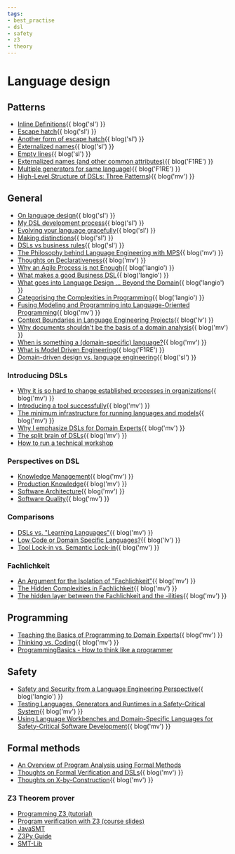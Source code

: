 ```yaml
---
tags:
- best_practise
- dsl
- safety
- z3
- theory
---
```


# Language design

## Patterns

- [Inline Definitions](https://specificlanguages.com/articles/patterns/inline-definitions/){{ blog('sl') }}
- [Escape hatch](https://specificlanguages.com/posts/2022-04/26-language-design-pattern-escape-hatch/){{ blog('sl') }}
- [Another form of escape hatch](https://specificlanguages.com/posts/2022-05/23-another-form-of-escape-hatch/){{ blog('sl') }}
- [Externalized names](https://specificlanguages.com/posts/2022-04/08-language-design-pattern-externalized-names/){{ blog('sl') }}
- [Empty lines](https://specificlanguages.com/posts/2022-04/07-language-design-pattern-empty-lines/){{ blog('sl') }}
- [Externalized names (and other common attributes)](https://www.f1re.io/externalized-names){{ blog('F1RE') }}
- [Multiple generators for same language](https://www.f1re.io/multi-generators)){{ blog('F1RE') }}
- [High-Level Structure of DSLs: Three Patterns](https://languageengineering.io/high-level-structure-of-dsls-three-patterns-7375c8baa2d3)){{ blog('mv') }}

## General

- [On language design](https://specificlanguages.com/posts/2022-03/08-on-language-design/){{ blog('sl') }}
- [My DSL development process](https://specificlanguages.com/posts/my-dsl-development-process/){{ blog('sl') }}
- [Evolving your language gracefully](https://specificlanguages.com/posts/evolving-your-language-gracefully/){{ blog('sl') }}
- [Making distinctions](https://specificlanguages.com/posts/2022-01/21-making-distinctions/){{ blog('sl') }}
- [DSLs vs business rules](https://specificlanguages.com/posts/2022-01/28-dsls-vs-business-rules/){{ blog('sl') }}
- [The Philosophy behind Language Engineering with MPS](https://languageengineering.io/the-philosophy-behind-language-engineering-with-mps\-9e9c48d8e15b){{ blog('mv') }}
- [Thoughts on Declarativeness](https://languageengineering.io/thoughts-on-declarativeness-fc4cfd4f1832){{ blog('mv') }}
- [Why an Agile Process is not Enough](https://languageengineering.io/why-an-agile-process-is-not-enough-74b131ca67a6){{ blog('langio') }}
- [What makes a good Business DSL](https://languageengineering.io/what-makes-a-good-business-dsl-82b8e15cff99){{ blog('langio') }}
- [What goes into Language Design … Beyond the Domain](https://languageengineering.io/what-goes-into-language-design-beyond-the-domain-d91ee58e600){{ blog('langio') }}
- [Categorising the Complexities in Programming](https://languageengineering.io/categorising-the-complexities-in-programming-6f4df8e2e513){{ blog('langio') }}
- [Fusing Modeling and Programming into Language-Oriented Programming](https://markusvoelter.medium.com/fusing-modeling-and-programming-into-language-oriented-programming-9745bc9b47f7){{ blog('mv') }}
- [Context Boundaries in Language Engineering Projects](https://blog.logv.ws/2021/01/08/context-boundaries-in-language-engineering-projects/){{ blog('lv') }}
- [Why documents shouldn't be the basis of a domain analysis](https://markusvoelter.medium.com/why-documents-shouldnt-be-the-basis-of-a-domain-analysis-dc46047a346a){{ blog('mv') }}
- [When is something a (domain-specific) language?](https://markusvoelter.medium.com/when-is-something-a-domain-specific-language-83b7eff79ed4){{ blog('mv') }}
- [What is Model Driven Engineering](https://www.f1re.io/model-driven-engineering){{ blog('F1RE') }}
- [Domain-driven design vs. language engineering](https://specificlanguages.com/posts/2022-04/19-ddd-vs-le/){{ blog('sl') }}

### Introducing DSLs

- [Why it is so hard to change established processes in organizations](https://markusvoelter.medium.com/why-it-is-so-hard-to-change-established-processes-in-organizations-ea78b4dfd090){{ blog('mv') }}
- [Introducing a tool successfully](https://markusvoelter.medium.com/introducing-a-tool-successfully-30bcf59dd99){{ blog('mv') }}
- [The minimum infrastructure for running languages and models](https://markusvoelter.medium.com/the-minimum-infrastructure-for-running-languages-and-models-da922aa3b4b4){{ blog('mv') }}
- [Why I emphasize DSLs for Domain Experts](https://markusvoelter.medium.com/why-i-emphasize-dsls-for-domain-experts-ddd38860570a){{ blog('mv') }}
- [The split brain of DSLs](https://markusvoelter.medium.com/the-split-brain-of-dsls-9f396761ef1b){{ blog('mv') }}
- [How to run a technical workshop](https://markusvoelter.medium.com/how-to-run-a-technical-workshop-b14e2fd0bda4)

### Perspectives on DSL

- [Knowledge Management](https://markusvoelter.medium.com/perspectives-on-dsl-knowledge-management-7be0d6be3cdc){{ blog('mv') }}
- [Production Knowledge](https://markusvoelter.medium.com/perspectives-on-dsls-production-knowledge-eb314bf5864){{ blog('mv') }}
- [Software Architecture](https://markusvoelter.medium.com/perspectives-on-dsl-software-architecture-fd20ee4bcc23){{ blog('mv') }}
- [Software Quality](https://markusvoelter.medium.com/perspectives-on-dsls-software-quality-26515ce098a){{ blog('mv') }}

### Comparisons

- [DSLs vs. "Learning Languages"](https://markusvoelter.medium.com/dsls-vs-learning-languages-5d5019d519e9){{ blog('mv') }}
- [Low Code or Domain Specific Languages?](https://blog.logv.ws/2021/10/29/low-code-or-domain-specific-languages/){{ blog('lv') }}
- [Tool Lock-in vs. Semantic Lock-in](https://markusvoelter.medium.com/tool-lock-in-vs-semantic-lock-in-4f87600c7d44){{ blog('mv') }}

### Fachlichkeit

- [An Argument for the Isolation of "Fachlichkeit"](https://languageengineering.io/an-argument-for-the-isolation-of-fachlichkeit-3a67a939d23b){{ blog('mv') }}
- [The Hidden Complexities in Fachlichkeit](https://markusvoelter.medium.com/the-hidden-complexities-in-fachlichkeit-23884a4d8d0a){{ blog('mv') }}
- [The hidden layer between the Fachlichkeit and the -ilities](https://markusvoelter.medium.com/the-hidden-layer-between-the-fachlichkeit-and-the-ilities-7d850fde00bf){{ blog('mv') }}

## Programming
- [Teaching the Basics of Programming to Domain Experts](https://markusvoelter.medium.com/teaching-the-basics-of-programming-to-domain-experts-fa15a3f51b86){{ blog('mv') }}
- [Thinking vs. Coding](https://markusvoelter.medium.com/thinking-vs-coding-9d11a77e7ac7){{ blog('mv') }}
- [ProgrammingBasics - How to think like a programmer](https://markusvoelter.github.io/ProgrammingBasics/)

## Safety

- [Safety and Security from a Language Engineering Perspective](https://languageengineering.io/safety-and-security-from-a-language-engineering-perspective-24bb5fc92409){{ blog('langio') }}
- [Testing Languages, Generators and Runtimes in a Safety-Critical System](https://markusvoelter.medium.com/testing-languages-generators-and-runtimes-in-a-safety-critical-system-2e8e8d34b62a){{ blog('mv') }}
- [Using Language Workbenches and Domain-Specific Languages
  for Safety-Critical Software Development](http://voelter.de/data/pub/MPS-in-Safety-1.0.pdf){{ blog('mv') }}

## Formal methods

- [An Overview of Program Analysis using Formal	Methods](http://voelter.de/data/books/introToFormalMethodsAndDSLs-1.1.pdf)
- [Thoughts on Formal Verification and DSLs](https://markusvoelter.medium.com/isola-2018-thoughts-on-formal-verification-and-dsls-3967577aea48){{ blog('mv') }}
- [Thoughts on X-by-Construction](https://markusvoelter.medium.com/isola-2018-thoughts-on-x-by-construction-3f027e1ee024){{ blog('mv') }}

### Z3 Theorem prover

- [Programming Z3 (tutorial)](https://theory.stanford.edu/~nikolaj/programmingz3.html)
- [Program verification with Z3 (course slides)](https://www.pm.inf.ethz.ch/education/courses/program-verification.html#:~:text=lec%C2%ADtures%20%26%20ex%C2%ADer%C2%ADcises)
- [JavaSMT](https://github.com/sosy-lab/java-smt)
- [Z3Py Guide](https://ericpony.github.io/z3py-tutorial/guide-examples.htm)
- [SMT-Lib](http://smtlib.cs.uiowa.edu/examples.shtml)

